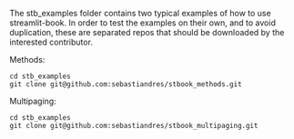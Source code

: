 The stb_examples folder contains two typical examples of how to use streamlit-book.
In order to test the examples on their own, and to avoid duplication, these are separated repos 
that should be downloaded by the interested contributor.

Methods:
```
cd stb_examples
git clone git@github.com:sebastiandres/stbook_methods.git
```

Multipaging:
```
cd stb_examples
git clone git@github.com:sebastiandres/stbook_multipaging.git
```
